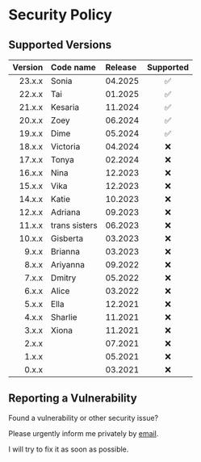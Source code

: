 # Security Policy

## Supported Versions

| Version | Code name     | Release |     Supported      |
| ------: | :------------ | :------ | :----------------: |
|  23.x.x | Sonia         | 04.2025 | :white_check_mark: |
|  22.x.x | Tai           | 01.2025 | :white_check_mark: |
|  21.x.x | Kesaria       | 11.2024 | :white_check_mark: |
|  20.x.x | Zoey          | 06.2024 | :white_check_mark: |
|  19.x.x | Dime          | 05.2024 | :white_check_mark: |
|  18.x.x | Victoria      | 04.2024 |        :x:         |
|  17.x.x | Tonya         | 02.2024 |        :x:         |
|  16.x.x | Nina          | 12.2023 |        :x:         |
|  15.x.x | Vika          | 12.2023 |        :x:         |
|  14.x.x | Katie         | 10.2023 |        :x:         |
|  12.x.x | Adriana       | 09.2023 |        :x:         |
|  11.x.x | trans sisters | 06.2023 |        :x:         |
|  10.x.x | Gisberta      | 03.2023 |        :x:         |
|   9.x.x | Brianna       | 03.2023 |        :x:         |
|   8.x.x | Ariyanna      | 09.2022 |        :x:         |
|   7.x.x | Dmitry        | 05.2022 |        :x:         |
|   6.x.x | Alice         | 03.2022 |        :x:         |
|   5.x.x | Ella          | 12.2021 |        :x:         |
|   4.x.x | Sharlie       | 11.2021 |        :x:         |
|   3.x.x | Xiona         | 11.2021 |        :x:         |
|   2.x.x |               | 07.2021 |        :x:         |
|   1.x.x |               | 05.2021 |        :x:         |
|   0.x.x |               | 03.2021 |        :x:         |

## Reporting a Vulnerability

Found a vulnerability or other security issue?

Please urgently inform me privately by
[email](https://github.com/RobinTail/express-zod-api/blob/master/package.json#L14).

I will try to fix it as soon as possible.
